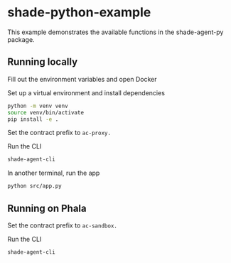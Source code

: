# shade-python-example

This example demonstrates the available functions in the shade-agent-py package.

## Running locally

Fill out the environment variables and open Docker

Set up a virtual environment and install dependencies 
```bash
python -m venv venv
source venv/bin/activate 
pip install -e .
```

Set the contract prefix to `ac-proxy.`

Run the CLI 
```bash
shade-agent-cli
```

In another terminal, run the app
```bash
python src/app.py
```

## Running on Phala

Set the contract prefix to `ac-sandbox.`

Run the CLI
```bash
shade-agent-cli
```
